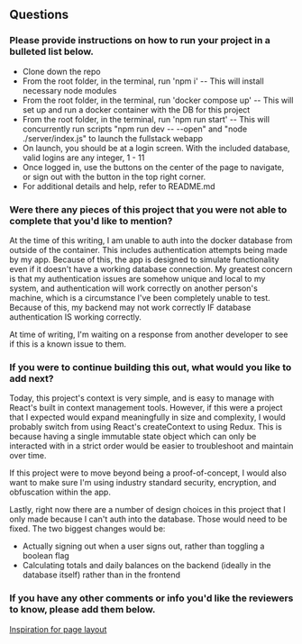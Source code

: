 ## Questions

### Please provide instructions on how to run your project in a bulleted list below.

- Clone down the repo
- From the root folder, in the terminal, run 'npm i' --  This will install necessary node modules
- From the root folder, in the terminal, run 'docker compose up' -- This will set up and run a docker container with the DB for this project
- From the root folder, in the terminal, run 'npm run start' -- This will concurrently run scripts "npm run dev -- --open" and "node ./server/index.js" to launch the fullstack webapp
- On launch, you should be at a login screen. With the included database, valid logins are any integer, 1 - 11
- Once logged in, use the buttons on the center of the page to navigate, or sign out with the button in the top right corner.
- For additional details and help, refer to README.md

### Were there any pieces of this project that you were not able to complete that you'd like to mention?

At the time of this writing, I am unable to auth into the docker database from outside of the container. This includes authentication attempts being made by my app.
Because of this, the app is designed to simulate functionality even if it doesn't have a working database connection.
My greatest concern is that my authentication issues are somehow unique and local to my system, and authentication will work correctly on another person's machine, which is a circumstance I've been completely unable to test. Because of this, my backend may not work correctly IF database authentication IS working correctly.

At time of writing, I'm waiting on a response from another developer to see if this is a known issue to them.

### If you were to continue building this out, what would you like to add next?

Today, this project's context is very simple, and is easy to manage with React's built in context management tools. However, if this were a project that I expected would expand meaningfully in size and complexity, I would probably switch from using React's createContext to using Redux. This is because having a single immutable state object which can only be interacted with in a strict order would be easier to troubleshoot and maintain over time. 

If this project were to move beyond being a proof-of-concept, I would also want to make sure I'm using industry standard security, encryption, and obfuscation within the app.

Lastly, right now there are a number of design choices in this project that I only made because I can't auth into the database. Those would need to be fixed. The two biggest changes would be:

- Actually signing out when a user signs out, rather than toggling a boolean flag
- Calculating totals and daily balances on the backend (ideally in the database itself) rather than in the frontend


### If you have any other comments or info you'd like the reviewers to know, please add them below.

[Inspiration for page layout](https://www.pinterest.ph/pin/168673948522477798/)
